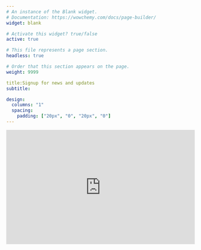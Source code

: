 ```yaml
---
# An instance of the Blank widget.
# Documentation: https://wowchemy.com/docs/page-builder/
widget: blank

# Activate this widget? true/false
active: true

# This file represents a page section.
headless: true

# Order that this section appears on the page.
weight: 9999

title:Signup for news and updates
subtitle:

design:
  columns: "1"
  spacing:
    padding: ["20px", "0", "20px", "0"]
---
```

<iframe width="540" height="305" src="https://dd1328ef.sibforms.com/serve/MUIEAGWBWRk2IGWqJYO7rUYrJMHJuIZJe2zyvDmV1yV0LJ5RDsy0aKsiypTmdcTKu0Z9xENHKR7ZdZTA933x45pMOOSPM3J3Df2lr8MO9tDVUHEEZwvrXfOiC6jWf9N-Ld01-3zGvfahx6Nv3y74WrcNNZfNhZqTLgPO4LN_kPajoKOm9ST4gYhEaGxmS8MULrC5_6RZ4Np2im6Q" frameborder="0" scrolling="auto" allowfullscreen style="display: block;margin-left: auto;margin-right: auto;max-width: 100%;"></iframe>
